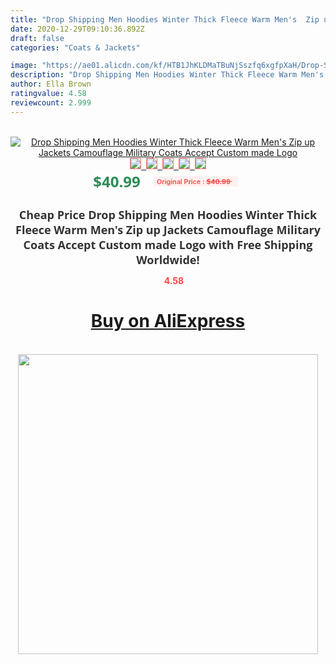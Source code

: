 ```yaml
---
title: "Drop Shipping Men Hoodies Winter Thick Fleece Warm Men's  Zip up Jackets Camouflage Military Coats Accept Custom made Logo"
date: 2020-12-29T09:10:36.892Z
draft: false
categories: "Coats & Jackets"

image: "https://ae01.alicdn.com/kf/HTB1JhKLDMaTBuNjSszfq6xgfpXaH/Drop-Shipping-Men-Hoodies-Winter-Thick-Fleece-Warm-Men-s-Zip-up-Jackets-Camouflage-Military-Coats.jpg"
description: "Drop Shipping Men Hoodies Winter Thick Fleece Warm Men's  Zip up Jackets Camouflage Military Coats Accept Custom made Logo"
author: Ella Brown
ratingvalue: 4.58
reviewcount: 2.999
---
```

<br>
<div style="text-align: center;">
<a href="https://s.click.aliexpress.com/e/_ACZhKl" target="_blank" rel="nofollow noopener noreferrer"><img alt="Drop Shipping Men Hoodies Winter Thick Fleece Warm Men's  Zip up Jackets Camouflage Military Coats Accept Custom made Logo" class="magnifier-image" src="https://ae01.alicdn.com/kf/HTB1JhKLDMaTBuNjSszfq6xgfpXaH/Drop-Shipping-Men-Hoodies-Winter-Thick-Fleece-Warm-Men-s-Zip-up-Jackets-Camouflage-Military-Coats.jpg_640x640.jpg">
<br>
<img style="border:1px solid salmon" src="https://ae01.alicdn.com/kf/HTB1JhKLDMaTBuNjSszfq6xgfpXaH/Drop-Shipping-Men-Hoodies-Winter-Thick-Fleece-Warm-Men-s-Zip-up-Jackets-Camouflage-Military-Coats.jpg_120x120.jpg">&nbsp;&nbsp;<img style="border:1px solid salmon" src="https://ae01.alicdn.com/kf/HTB18xf7kaQoBKNjSZJnq6yw9VXaZ/Drop-Shipping-Men-Hoodies-Winter-Thick-Fleece-Warm-Men-s-Zip-up-Jackets-Camouflage-Military-Coats.jpg_120x120.jpg">&nbsp;&nbsp;<img style="border:1px solid salmon" src="https://ae01.alicdn.com/kf/HTB1OD4nCY5YBuNjSspoq6zeNFXaa/Drop-Shipping-Men-Hoodies-Winter-Thick-Fleece-Warm-Men-s-Zip-up-Jackets-Camouflage-Military-Coats.jpg_120x120.jpg">&nbsp;&nbsp;<img style="border:1px solid salmon" src="https://ae01.alicdn.com/kf/HTB17af9CGSWBuNjSsrbq6y0mVXab/Drop-Shipping-Men-Hoodies-Winter-Thick-Fleece-Warm-Men-s-Zip-up-Jackets-Camouflage-Military-Coats.jpg_120x120.jpg">&nbsp;&nbsp;<img style="border:1px solid salmon" src="https://ae01.alicdn.com/kf/HTB1VRv5usyYBuNkSnfoq6AWgVXaz/Drop-Shipping-Men-Hoodies-Winter-Thick-Fleece-Warm-Men-s-Zip-up-Jackets-Camouflage-Military-Coats.jpg_120x120.jpg"></a></div><br0>
<div style="text-align: center;"><span style="background-color: white; border: 0px; box-sizing: border-box; color: seagreen; display: inline-block; font-family: &quot;open sans&quot; , &quot;arial&quot; , &quot;helvetica&quot; , sans-serif , &quot;heiti&quot;; font-size: 24px; font-stretch: inherit; font-weight: 700; line-height: inherit; margin: 0px 10px 0px 0px; padding: 0px; vertical-align: middle;">$40.99 </span>
<span style="background: rgb(255 , 241 , 241); border-radius: 3px; border: 0px; box-sizing: border-box; color: #ff4747; display: inline-block; font-family: inherit; font-size: 12px; font-stretch: inherit; font-style: inherit; font-variant: inherit; font-weight: 600; line-height: inherit; margin: 0px; padding: 2px 5px; transform: scale(0.9); vertical-align: middle;">Original Price : <b style="text-decoration: line-through;">$40.99 </b> &nbsp;&nbsp;</span></div>
<h1 style="color: #333333; display: inline-block; font-family: &quot;open sans&quot; , &quot;arial&quot; , &quot;helvetica&quot; , sans-serif , &quot;heiti&quot;; font-size: 18px; font-stretch: inherit; font-weight: 700; text-align: center;">Cheap Price Drop Shipping Men Hoodies Winter Thick Fleece Warm Men's  Zip up Jackets Camouflage Military Coats Accept Custom made Logo with Free Shipping Worldwide!</h1>
<div style="color: #ff4747; text-align: center;">
<img src="https://4.bp.blogspot.com/-M0ZcTcb-5uY/XleCXlxnR4I/AAAAAAAAAEc/OrjgMkXV1oMQFaCRZj5HQwOCBcu3w1FegCPcBGAYYCw/s1600/star.png" style="height: 15px;">&nbsp;<b>4.58</b></div>
<div class="button_cont" align="center"><a class="buynow_a" href="https://s.click.aliexpress.com/e/_ACZhKl" target="_blank" rel="nofollow noopener noreferrer"><H1>Buy on AliExpress</H1></a></div><br>
<div class="separator" style="clear: both; text-align: center;">
<img src="https://lh3.googleusercontent.com/-pTy5HemUv9M/XlePHvY0dAI/AAAAAAAAAE4/0nX5iRUoIWY8eMW9Dpxeirr157OZliDIgCLcBGAsYHQ/s1600/badge.gif" width="480">
</div>
